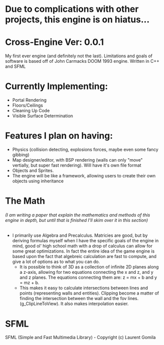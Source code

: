 # Due to complications with other projects, this engine is on hiatus...

# Cross-Engine Ver: 0.0.1
My first ever engine (and definitely not the last). Limitations and goals of software is based off of John Carmacks DOOM 1993 engine. Written in C++ and SFML

# Currently Implementing:
* Portal Rendering
* Floors/Ceilings
* Cleaning Up Code
* Visible Surface Determination

# Features I plan on having:
* Physics (collision detecting, explosions forces, maybe even some fancy gibbing)
* Map designer/editor, with BSP rendering (walls can only "move" vertially, but super fast rendering). Will have it's own file format
* Objects and Sprites.
* The engine will be like a framework, allowing users to create their own objects using inheritance

# The Math
###### (I am writing a paper that explain the mathematics and methods of this engine in depth, but until that is finished I'll skim over it in this section)
* I primarily use Algebra and Precalculus. Matricies are good, but by deriving formulas myself when I have the specific goals of the engine in mind, good ol' high school math with a drop of calculus can allow for some great optimizations. In fact the entire idea of the game engine is based upon the fact that algebreic calculation are fast to compute, and give a lot of options as to what you can do.
  * It is possible to think of 3D as a collection of infinite 2D planes along a z-axis, allowing for two equations connecting the x and z, and y and z planes. The equations connecting them are: z = mx + b and y = mz + b.
  * This makes it easy to calculate intersections between lines and points (representing walls and entities). Clipping become a matter of finding the intersection between the wall and the fov lines. (g_ClipLineToView). It also makes interpolation easier.



# SFML
   SFML (Simple and Fast Multimedia Library) - Copyright (c) Laurent Gomila
